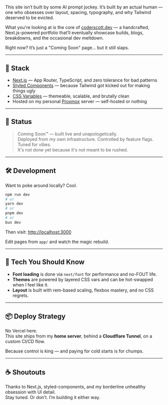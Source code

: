 # <coderscott />

This site isn’t built by some AI prompt jockey. It’s built by an actual human — one who obsesses over layout, spacing, typography, and why Tailwind deserved to be evicted.

What you're looking at is the core of [coderscott.dev](https://coderscott.dev) — a handcrafted, Next.js-powered portfolio that’ll eventually showcase builds, blogs, breakdowns, and the occasional dev meltdown.

Right now? It’s just a "Coming Soon" page... but it still slaps.

---

## 🧠 Stack

- [Next.js](https://nextjs.org) — App Router, TypeScript, and zero tolerance for bad patterns
- [Styled Components](https://styled-components.com) — because Tailwind got kicked out for making things ugly
- [CSS Variables](https://developer.mozilla.org/en-US/docs/Web/CSS/--*) — themeable, scalable, and brutally clean
- Hosted on my personal [Proxmox](https://www.proxmox.com/) server — self-hosted or nothing

---

## 🚧 Status

> Coming Soon™ — built live and unapologetically.  
> Deployed from my own infrastructure. Controlled by feature flags. Tuned for vibes.  
> It's not done yet because it's not meant to be rushed.

---

## 🛠 Development

Want to poke around locally? Cool.

```bash
npm run dev
# or
yarn dev
# or
pnpm dev
# or
bun dev
```

Then visit: [http://localhost:3000](http://localhost:3000)

Edit pages from `app/` and watch the magic rebuild.

---

## 🧪 Tech You Should Know

- **Font loading** is done via `next/font` for performance and no-FOUT life.
- **Themes** are powered by layered CSS vars and can be hot-swapped when I feel like it.
- **Layout** is built with rem-based scaling, flexbox mastery, and no CSS regrets.

---

## 📦 Deploy Strategy

No Vercel here.  
This site ships from my **home server**, behind a **Cloudflare Tunnel**, on a custom CI/CD flow.

Because control is king — and paying for cold starts is for chumps.

---

## ☕ Shoutouts

Thanks to Next.js, styled-components, and my borderline unhealthy obsession with UI detail.  
Stay tuned. Or don’t. I’m building it either way.
